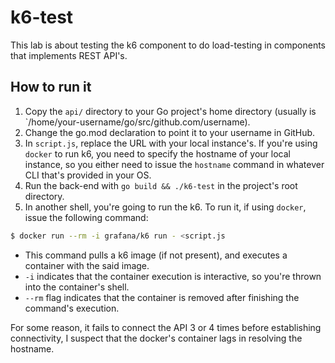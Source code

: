 # k6-test
This lab is about testing the k6 component to do load-testing in components that
implements REST API's.

## How to run it
1. Copy the `api/` directory to your Go project's home directory (usually is `/home/your-username/go/src/github.com/username).
2. Change the go.mod declaration to point it to your username in GitHub.
3. In `script.js`, replace the URL with your local instance's. If you're using `docker`
to run k6, you need to specify the hostname of your local instance, so you either need
to issue the `hostname` command in whatever CLI that's provided in your OS.
4. Run the back-end with `go build && ./k6-test` in the project's root directory.
5. In another shell, you're going to run the k6. To run it, if using `docker`, issue the following command:

```bash
$ docker run --rm -i grafana/k6 run - <script.js
```

- This command pulls a k6 image (if not present), and executes a container with the said
image.
- `-i` indicates that the container execution is interactive, so you're thrown
into the container's shell.
- `--rm` flag indicates that the container is removed after finishing the command's
execution.

For some reason, it fails to connect the API 3 or 4 times before establishing connectivity,
I suspect that the docker's container lags in resolving the hostname.
